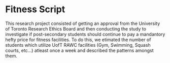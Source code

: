 # Fitness Script
This research project consisted of getting an approval from the University of Toronto Research Ethics Board and then conducting the study to investigate if post-secondary students should continue to pay a mandantory hefty price for fitness facilities. To do this, we etimated the number of students which utilize UofT RAWC facilities (Gym, Swimming, Squash courts, etc...) atleast once a week and described the patterns amongst them. 




